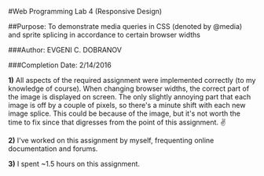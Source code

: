 #Web Programming Lab 4 (Responsive Design)

##Purpose: To demonstrate media queries in CSS (denoted by @media) and sprite splicing in accordance to certain browser widths
					
###Author: EVGENI C. DOBRANOV

###Completion Date: 2/14/2016

**1)** All aspects of the required assignment were implemented correctly (to my knowledge of course). When changing browser widths, the correct part of the image is displayed on screen.
	The only slightly annoying part that each image is off by a couple of pixels, so there's a minute shift with each new image splice. This could be because of the image, but it's not worth the time to fix since that digresses from the point of this assignment. :v:

**2)** I've worked on this assignment by myself, frequenting online documentation and forums.

**3)** I spent ~1.5 hours on this assignment.